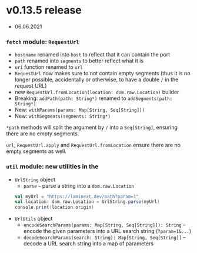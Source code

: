 # v0.13.5 release

* 06.06.2021

### `fetch` module: `RequestUrl`

* `hostname` renamed into `host` to reflect that it can contain the port
* `path` renamed into `segments` to better reflect what it is
* `uri` function renamed to `url`
* `RequestUrl` now makes sure to not contain empty segments (thus it is no longer possible,
  accidentally or otherwise, to have a double `/` in the request URL)
* new `RequestUrl.fromLocation(location: dom.raw.Location)` builder
* Breaking: `addPath(path: String*)` renamed to `addSegments(path: String*)`
* New: `withParams(params: Map[String, Seq[String]])`
* New: `withSegments(segments: String*)`

`*path` methods will split the argument by `/` into a `Seq[String]`, ensuring there are
no empty segments.

`url`, `RequestUrl.apply` and `RequestUrl.fromLocation` ensure there are no empty segments as well.


### `util` module: new utilities in the 

* `UrlString` object
  * `parse` – parse a string into a `dom.raw.Location`
  ```scala
  val myUrl = "https://laminext.dev/path?param=1"
  val location: dom.raw.Location = UrlString.parse(myUrl) 
  console.print(location.origin)
  ```
* `UrlUtils` object
    * `encodeSearchParams(params: Map[String, Seq[String]]): String` – encode the given parameters into a URL search string (`?param=1&...`)
    * `decodeSearchParams(search: String): Map[String, Seq[String]]` – decode a URL search string into a map of parameters

